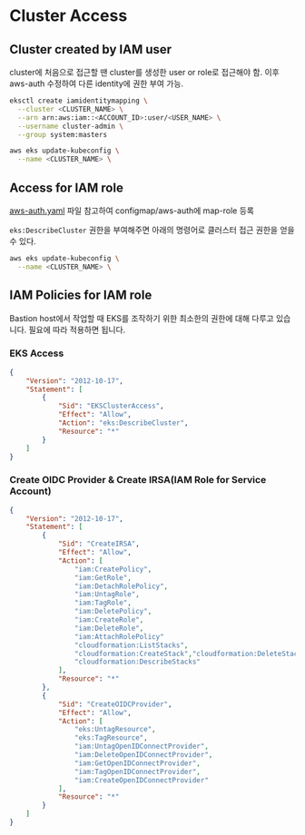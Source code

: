 # Cluster Access

## Cluster created by IAM user

cluster에 처음으로 접근할 땐 cluster를 생성한 user or role로 접근해야 함. 이후 aws-auth 수정하여 다른 identity에 권한 부여 가능.

```bash
eksctl create iamidentitymapping \
  --cluster <CLUSTER_NAME> \
  --arn arn:aws:iam::<ACCOUNT_ID>:user/<USER_NAME> \
  --username cluster-admin \
  --group system:masters
```

```bash
aws eks update-kubeconfig \
  --name <CLUSTER_NAME> \
```

## Access for IAM role

[aws-auth.yaml](aws-auth.yaml) 파일 참고하여 configmap/aws-auth에 map-role 등록

`eks:DescribeCluster` 권한을 부여해주면 아래의 명령어로 클러스터 접근 권한을 얻을 수 있다.

```bash
aws eks update-kubeconfig \
  --name <CLUSTER_NAME> \
```

## IAM Policies for IAM role

Bastion host에서 작업할 때 EKS를 조작하기 위한 최소한의 권한에 대해 다루고 있습니다. 필요에 따라 적용하면 됩니다.

### EKS Access
```json
{
    "Version": "2012-10-17",
    "Statement": [
        {
            "Sid": "EKSClusterAccess",
            "Effect": "Allow",
            "Action": "eks:DescribeCluster",
            "Resource": "*"
        }
    ]
}
```

### Create OIDC Provider & Create IRSA(IAM Role for Service Account)
```json
{
    "Version": "2012-10-17",
    "Statement": [
        {
            "Sid": "CreateIRSA",
            "Effect": "Allow",
            "Action": [
                "iam:CreatePolicy",
                "iam:GetRole",
                "iam:DetachRolePolicy",
                "iam:UntagRole",
                "iam:TagRole",
                "iam:DeletePolicy",
                "iam:CreateRole",
                "iam:DeleteRole",
                "iam:AttachRolePolicy"
                "cloudformation:ListStacks",
                "cloudformation:CreateStack","cloudformation:DeleteStack",
                "cloudformation:DescribeStacks"
            ],
            "Resource": "*"
        },
        {
            "Sid": "CreateOIDCProvider",
            "Effect": "Allow",
            "Action": [
                "eks:UntagResource",
                "eks:TagResource",
                "iam:UntagOpenIDConnectProvider",
                "iam:DeleteOpenIDConnectProvider",
                "iam:GetOpenIDConnectProvider",
                "iam:TagOpenIDConnectProvider",
                "iam:CreateOpenIDConnectProvider"
            ],
            "Resource": "*"
        }
    ]
}
```